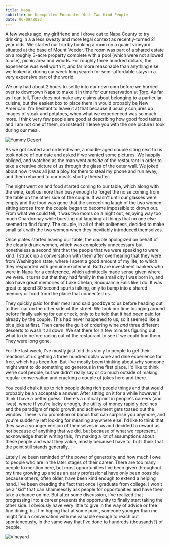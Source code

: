 ```yaml
---
title: Napa
subtitle: An Unexpected Encounter With Two Kind People
date: 06/09/2023
---
```


A few weeks ago, my girlfriend and I drove out to Napa County to try drinking in a a less sweaty and more legal context as recently-turned 21 year olds. We started our trip by booking a room on a quaint vineyard situated at the base of Mount Veeder. The room was part of a shared estate on a roughly 3-acre property complete with a pool (which were not allowed to use), picnic area and woods. For roughly three hundred dollars, the experience was well worth it, and far more reasonable than anything else we looked at during our week long search for semi-affordable stays in a very expensive part of the world.



We only had about 2 hours to settle into our new room before we hurried over to downtown Napa to make it in time for our reservation at [Torc](https://www.torcnapa.com/). As far as I can tell, Torc does not make any claims about belonging to a particular cuisine, but the easiest box to place them in would probably be New American. I'm hesitant to leave it at that because it usually conjures up images of steak and potatoes, when what we experienced was so much more. I think very few people are good at describing how good food tastes, and I am not one of them, so instead I'll leave you with the one picture I took during our meal.

![Yummy Desert](/rhubarb.png)

As we got seated and ordered wine, a middle-aged couple siting next to us took notice of our date and asked if we wanted some pictures. We happily obliged, and watched as the man went <em>outside</em> of the restaurant in order to take a creative picture of us through the glass of the outer wall. We joked about how it was all just a ploy for them to steal my phone and run away, and them returned to our meals shortly thereafter.

The night went on and food started coming to our table, which along with the wine, kept us more than busy enough to forget the noise coming from the table on the other side of the couple. It wasn't until our glasses were empty and the food was gone that the screeching laugh of the two women sitting across from the couple began to become impossible to drown out. From what we could tell, it was two moms on a night out, enjoying way too much Chardonnay while bursting out laughing at things that no one else seemed to find funny. The couple, in all of their politeness, decided to make small talk with the two women when they inevitably introduced themselves.

Once plates started leaving our table, the couple apologized on behalf of the clearly drunk women, which was completely unnecessary but nonetheless a second hint that the people that we were speaking to were kind. I struck up a conversation with them after overhearing that they were from Washington state, where I spent a good amount of my life, to which they responded with genuine excitement. Both are investment bankers who were in Napa for a conference, which admittedly made sense given where we were. It turns out that they had family in the small city I was born in, and also have great memories of Lake Chelan, Snoqualmie Falls like I do. It was great to spend 30 second spurts talking, only to bump into a shared memory or food from the place that connected us.

They quickly paid for their meal and said goodbye to us before heading out to their car on the other side of the street. We took our time lounging around before finally asking for our check, only to be told that it had been paid for already by the couple. This had never happened to us, so it seemed like a bit a joke at first. Then came the guilt of ordering wine <em>and</em> three different desserts to wash it all down. We sat there for a few minutes figuring out what to do before racing out of the restaurant to see if we could find them. They were long gone.

For the last week, I've mostly just told this story to people to get their reactions at us getting a three hundred dollar wine and dine experience for free, which has been fun. But I've mostly been thinking about why someone might want to do something so generous in the first place. I'd like to think we're cool people, but we didn't really say or do much outside of making regular conversation and cracking a couple of jokes here and there.

You could chalk it up to rich people doing rich people things and that would probably be an acceptable answer. After sitting on it for a while however, I think I have a better guess. There's a critical point in people's careers (and lives), where if you're lucky enough, the utility of money rapidly declines and the paradigm of rapid growth and achievement gets tossed out the window. There is no promotion or bonus that can surprise you anymore, and you're suddenly left looking for meaning anywhere else. I'd like to think that they saw a younger version of themselves in us and decided to reward us not because of anything that we did, but because of what we represent. I acknowledge that in writing this, I'm making a lot of assumptions about these people and what they value, mostly because I have to, but I think that the point still stands generally.

Lately I've been reminded of the power of generosity and how much I owe to people who are in the later stages of their career. There are too many people to mention here, but most opportunities I've been given throughout my time growing up and as an early professional have only been possible because others, often older, have been kind enough to extend a helping hand. I've been dreading the fact that once I graduate from college, I won't be a "kid" that can shamelessly ask people for opportunities and have them take a chance on me. But after some discussion, I've realized that progressing into a career presents the opportunity to finally start taking the other side. I obviously have very little to give in the way of advice or free fine dining, but I'm hoping that at some point, someone younger than me might find a conversation with me valuable enough to reach out spontaneously, in the same way that I've done to hundreds (thousands?) of people.

![Vineyard](/vines.png)
